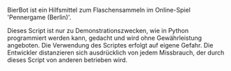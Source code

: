 BierBot ist ein Hilfsmittel zum Flaschensammeln im Online-Spiel 'Pennergame (Berlin)'.

Dieses Script ist nur zu Demonstrationszwecken, wie in Python programmiert werden kann, gedacht und wird ohne Gewährleistung angeboten. Die Verwendung des Scriptes erfolgt auf eigene Gefahr. Die Entwickler distanzieren sich ausdrücklich von jedem Missbrauch, der durch dieses Script von anderen betrieben wird.